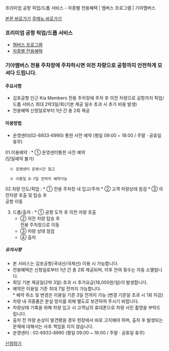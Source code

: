 프리미엄 공항 픽업/드롭 서비스 - 차종별 전용혜택 | 멤버스 프로그램 | 기아멤버스










 



[본문 바로가기](#content)
[주메뉴 바로가기](#gnb)

### 프리미엄 공항 픽업/드롭 서비스

* [멤버스 프로그램](https://members.kia.com/kr/view/qevt/qevt_event_carcare_index.do)
* [차종별 전용혜택](https://members.kia.com/kr/view/qevt/qevt_carmodel_benefit.do)

### 기아멤버스 전용 주차장에 주차하시면 의전 차량으로 공항까지 안전하게 모셔다 드립니다.

#### 주요사항

* 김포공항 인근 Kia Members 전용 주차장에 주차 후 의전 차량으로 공항까지 픽업/드롭 서비스
  최대 2박3일/회(기본 제공 일수 초과 시 추가 비용 발생)
* 전용혜택 신청일로부터 1년 간 총 2회 제공

#### 이용방법

* 운영센터(02-6933-6990) 통한 사전 예약 (평일 09:00 ~ 18:00 / 주말 · 공휴일 휴무)

01.이용예약
:   * ① 운영센터통한 사전 예약  
      (당일예약 불가)

      ※ 운영센터 운영시간 참고

      ※ 이용일 D-7일 전까지 예약가능

02.차량 인도/픽업
:   * ① 전용 주차장 내 입고/주차
    * ② 고객 차량상태 점검
    * ③ 의전차량 호출 및 탑승 후  
      공항 이동

03. 드롭/출차
:   * ① 공항 도착 후 의전 차량 호출
    * ② 의전 차량 탑승 후  
      전용 주차장으로 이동
    * ③ 차량 상태 점검
    * ④ 출차

##### 유의사항

* 본 서비스는 김포공항(국내선/국제선) 이용 시 가능합니다.
* 전용혜택은 신청일로부터 1년 간 총 2회 제공되며, 이후 잔여 횟수는 자동 소멸됩니다.
* 회당 기본 제공일(2박 3일) 초과 시 추가요금(18,000원/일)이 발생합니다.
* 예약은 이용일 기준 최대 7일 전까지 가능합니다.  
  \* 예약 취소 및 변경은 이용일 기준 3일 전까지 가능 (변경 기준일 초과 시 1회 차감)
* 차량 내 귀중품은 분실 방지를 위해 별도로 보관하여 주시기 바랍니다.
* 차량상태 기록을 위해 차량 입고 시 고객님의 휴대폰으로 차량 사진 촬영을 부탁드립니다.
* 출차 전 차량 손상이 발견됐을 경우 현장에서 바로 고지해야 하며, 출차 후 발생되는 문제에 대해서는 사후 책임을 지지 않습니다.
* 운영센터 : 02-6933-6990 (평일 09:00 ~ 18:00 / 주말 · 공휴일 휴무)

[신청하기](javascript:openpopEv9Regist(); "새창열림")
